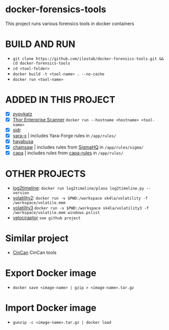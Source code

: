 # docker-forensics-tools
This project runs various forensics tools in docker containers

# BUILD AND RUN
- `git clone https://github.com/ilostab/docker-forensics-tools.git && cd docker-forensics-tools`
- `cd <tool-folder>`
- `docker build -t <tool-name> . --no-cache`
- `docker run <tool-name>`

# ADDED IN THIS PROJECT
- [X] [pypykatz](https://github.com/skelsec/pypykatz)
- [X] [Thor Enterprise Scanner](https://www.nextron-systems.com/thor) `docker run --hostname <hostname> <tool-name>`
- [X] [sidr](https://github.com/strozfriedberg)
- [X] [yara-x](https://virustotal.github.io/yara-x/docs/intro/getting-started/) | includes Yara-Forge rules in `/app/rules/`
- [X] [hayabusa](https://github.com/Yamato-Security/hayabusa)
- [X] [chainsaw](https://github.com/WithSecureLabs/chainsaw) | includes rules from [SigmaHQ](https://github.com/SigmaHQ/sigma) in `/app/rules/sigma/`
- [X] [capa](https://github.com/mandiant/capa) | includes rules from [capa-rules](https://github.com/mandiant/capa-rules) in `/app/rules/`

# OTHER PROJECTS
- [log2timeline](https://plaso.readthedocs.io/en/latest/sources/user/Installing-with-docker.html): `docker run log2timeline/plaso log2timeline.py --version`
- [volatility2](): `docker run -v $PWD:/workspace sk4la/volatility -f /workspace/volatile.mem `
- [volatility3](https://github.com/sk4la/volatility3-docker) `docker run -v $PWD:/workspace sk4la/volatility3 -f /workspace/volatile.mem windows.pslist`
- [velociraptor](https://github.com/weslambert/velociraptor-docker) `see github project`

# Similar project
- [CinCan](https://gitlab.com/CinCan/tools) CinCan tools

# Export Docker image 
- `docker save <image-name> | gzip > <image-name>.tar.gz`

# Import Docker image 
- `gunzip -c <image-name>.tar.gz | docker load` 